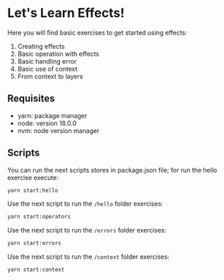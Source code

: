 Let's Learn Effects!
====================

Here you will find basic exercises to get started using effects:

1. Creating effects
2. Basic operation with effects
3. Basic handling error
4. Basic use of context
5. From context to layers

Requisites
----------

- yarn: package manager
- node: version 18.0.0
- nvm: node version manager

Scripts
-------

You can run the next scripts stores in package.json file; for run the hello exercise execute:

```bash
yarn start:hello
```

Use the next script to run the `/hello` folder exercises:

```bash
yarn start:operators
```

Use the next script to run the `/errors` folder exercises:

```bash
yarn start:errors
```

Use the next script to run the `/context` folder exercises:

```bash
yarn start:context
```
